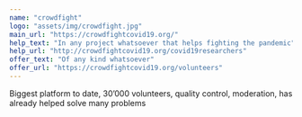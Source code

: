 ```yaml
---
name: "crowdfight"
logo: "assets/img/crowdfight.jpg"
main_url: "https://crowdfightcovid19.org/"
help_text: "In any project whatsoever that helps fighting the pandemic"
help_url: "http://crowdfightcovid19.org/covid19researchers"
offer_text: "Of any kind whatsoever"
offer_url: "https://crowdfightcovid19.org/volunteers"
---
```


Biggest platform to date, 30’000 volunteers, quality control, moderation, has already helped solve many problems 